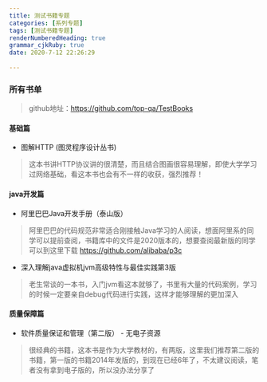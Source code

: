```yaml
---
title: 测试书籍专题
categories: [系列专题]
tags: [测试书籍专题]
renderNumberedHeading: true
grammar_cjkRuby: true
date: 2020-7-12 22:26:29
 
---
```


### 所有书单 
> github地址：https://github.com/top-qa/TestBooks

#### 基础篇
- 图解HTTP (图灵程序设计丛书)
> 这本书讲HTTP协议讲的很清楚，而且结合图画很容易理解，即使大学学习过网络基础，看这本书也会有不一样的收获，强烈推荐！

<!--more-->

#### java开发篇
- 阿里巴巴Java开发手册（泰山版）
>阿里巴巴的代码规范非常适合刚接触Java学习的人阅读，想面阿里系的同学可以提前查阅，书籍库中的文件是2020版本的，想要查阅最新版的同学可以到这里下载
>https://github.com/alibaba/p3c

- 深入理解java虚拟机jvm高级特性与最佳实践第3版
> 老生常谈的一本书，入门jvm看这本就够了，书里有大量的代码案例，学习的时候一定要亲自debug代码进行实践，这样才能够理解的更加深入

#### 质量保障篇

- 软件质量保证和管理（第二版）   - 无电子资源
> 很经典的书籍，这本书是作为大学教材的，有两版，这里我们推荐第二版的书籍，第一版的书籍2014年发版的，到现在已经6年了，不太建议阅读，笔者没有拿到电子版的，所以没办法分享了
